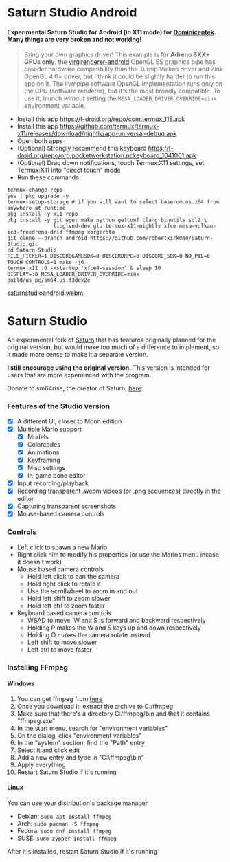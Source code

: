 # Saturn Studio Android
#### Experimental Saturn Studio for Android (in X11 mode) for [Dominicentek](https://github.com/Dominicentek). Many things are very broken and not working!
> Bring your own graphics driver! This example is for **Adreno 6XX+ GPUs only**. the [virglrenderer-android](https://github.com/robertkirkman/sm64ex-coop?tab=readme-ov-file#how-to-get-this-mode) OpenGL ES graphics pipe has broader hardware compatibility than the Turnip Vulkan driver and Zink OpenGL 4.0+ driver, but I think it could be slightly harder to run this app on it. The llvmpipe software OpenGL implementation runs only on the CPU (software renderer), but it's the most broadly compatible. To use it, launch _without_ setting the `MESA_LOADER_DRIVER_OVERRIDE=zink` environment variable.
- Install this app https://f-droid.org/repo/com.termux_118.apk
- Install this app https://github.com/termux/termux-x11/releases/download/nightly/app-universal-debug.apk
- Open both apps
- (Optional) Strongly recommend this keyboard https://f-droid.org/repo/org.pocketworkstation.pckeyboard_1041001.apk
- (Optional) Drag down notifications, touch Termux:X11 settings, set Termux:X11 into "direct touch" mode
- Run these commands
```
termux-change-repo
yes | pkg upgrade -y
termux-setup-storage # if you will want to select baserom.us.z64 from anywhere at runtime
pkg install -y x11-repo
pkg install -y git wget make python getconf clang binutils sdl2 \
               libglvnd-dev glu termux-x11-nightly xfce mesa-vulkan-icd-freedreno-dri3 ffmpeg xorgproto
git clone --branch android https://github.com/robertkirkman/Saturn-Studio.git
cd Saturn-Studio
FILE_PICKER=1 DISCORDGAMESDK=0 DISCORDRPC=0 DISCORD_SDK=0 NO_PIE=0 TOUCH_CONTROLS=1 make -j6
termux-x11 :0 -xstartup "xfce4-session" & sleep 10
DISPLAY=:0 MESA_LOADER_DRIVER_OVERRIDE=zink build/us_pc/sm64.us.f3dex2e
```
[saturnstudioandroid.webm](https://github.com/robertkirkman/Saturn-Studio/assets/31490854/53f083c8-f9a2-429f-94d7-865fd69cf4bb)

# Saturn Studio

An experimental fork of [Saturn](https://github.com/Llennpie/Saturn) that has features originally planned for the original version,
but would make too much of a difference to implement, so it made more sense to make it a separate version.

**I still encourage using the original version.** This version is intended for users that are more experienced with the program.

Donate to sm64rise, the creator of Saturn, [here](https://ko-fi.com/J3J05B5WR).

### Features of the Studio version

- [x] A different UI, closer to Moon edition
- [x] Multiple Mario support
  - [x] Models
  - [x] Colorcodes
  - [x] Animations
  - [x] Keyframing
  - [x] Misc settings
  - [x] In-game bone editor
- [X] Input recording/playback
- [x] Recording transparent .webm videos (or .png sequences) directly in the editor
- [x] Capturing transparent screenshots
- [x] Mouse-based camera controls

### Controls

* Left click to spawn a new Mario
* Right click him to modify his properties (or use the Marios menu incase it doesn't work)
* Mouse based camera controls
  * Hold left click to pan the camera
  * Hold right click to rotate it
  * Use the scrollwheel to zoom in and out
  * Hold left shift to zoom slower
  * Hold left ctrl to zoom faster
* Keyboard based camera controls
  * WSAD to move, W and S is forward and backward respectively
  * Holding P makes the W and S keys up and down respectively
  * Holding O makes the camera rotate instead
  * Left shift to move slower
  * Left ctrl to move faster

### Installing FFmpeg

#### Windows

1. You can get ffmpeg from [here](https://www.gyan.dev/ffmpeg/builds/)
2. Once you download it, extract the archive to C:/ffmpeg
3. Make sure that there's a directory C:/ffmpeg/bin and that it contains "ffmpeg.exe"
4. In the start menu, search for "environment variables"
5. On the dialog, click "environment variables"
6. In the "system" section, find the "Path" entry
7. Select it and click edit
8. Add a new entry and type in "C:\ffmpeg\bin"
9. Apply everything
10. Restart Saturn Studio if it's running

#### Linux

You can use your distribution's package manager

* Debian: `sudo apt install ffmpeg`
* Arch: `sudo pacman -S ffmpeg`
* Fedora: `sudo dnf install ffmpeg`
* SUSE: `sudo zypper install ffmpeg`

After it's installed, restart Saturn Studio if it's running
